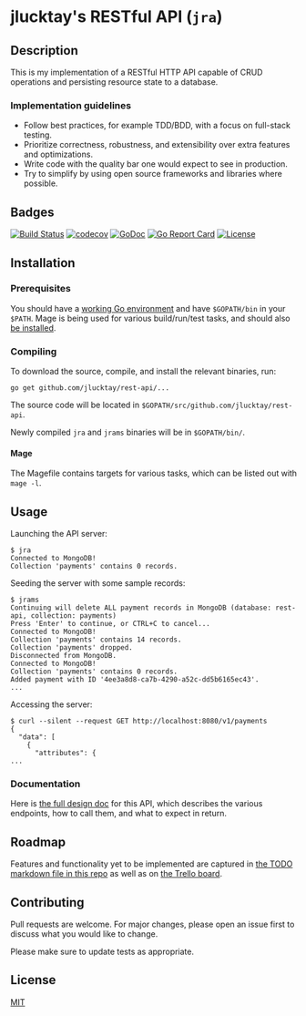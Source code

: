 # jlucktay's RESTful API (`jra`)

## Description

This is my implementation of a RESTful HTTP API capable of CRUD operations and persisting resource state to a database.

### Implementation guidelines

- Follow best practices, for example TDD/BDD, with a focus on full-stack testing.
- Prioritize correctness, robustness, and extensibility over extra features and optimizations.
- Write code with the quality bar one would expect to see in production.
- Try to simplify by using open source frameworks and libraries where possible.

## Badges

[![Build Status](https://travis-ci.org/jlucktay/rest-api.svg?branch=master)][badge-travis]
[![codecov](https://codecov.io/gh/jlucktay/rest-api/branch/master/graph/badge.svg)][badge-codecov]
[![GoDoc](https://godoc.org/github.com/jlucktay/rest-api?status.svg)][badge-godoc]
[![Go Report Card](https://goreportcard.com/badge/github.com/jlucktay/rest-api)][badge-goreportcard]
[![License](https://img.shields.io/github/license/jlucktay/rest-api.svg)][badge-license]

## Installation

### Prerequisites

You should have a [working Go environment](https://golang.org/doc/install) and have `$GOPATH/bin` in your `$PATH`.
Mage is being used for various build/run/test tasks, and should also [be installed](https://magefile.org).

### Compiling

To download the source, compile, and install the relevant binaries, run:

``` shell
go get github.com/jlucktay/rest-api/...
```

The source code will be located in `$GOPATH/src/github.com/jlucktay/rest-api`.

Newly compiled `jra` and `jrams` binaries will be in `$GOPATH/bin/`.

#### Mage

The Magefile contains targets for various tasks, which can be listed out with `mage -l`.

## Usage

Launching the API server:

``` shell
$ jra
Connected to MongoDB!
Collection 'payments' contains 0 records.
```

Seeding the server with some sample records:

``` shell
$ jrams
Continuing will delete ALL payment records in MongoDB (database: rest-api, collection: payments)
Press 'Enter' to continue, or CTRL+C to cancel...
Connected to MongoDB!
Collection 'payments' contains 14 records.
Collection 'payments' dropped.
Disconnected from MongoDB.
Connected to MongoDB!
Collection 'payments' contains 0 records.
Added payment with ID '4ee3a8d8-ca7b-4290-a52c-dd5b6165ec43'.
...
```

Accessing the server:

``` shell
$ curl --silent --request GET http://localhost:8080/v1/payments
{
  "data": [
    {
      "attributes": {
...
```

### Documentation

Here is [the full design doc][design-doc] for this API, which describes the various endpoints, how to call them, and
what to expect in return.

## Roadmap

Features and functionality yet to be implemented are captured in [the TODO markdown file in this repo](./docs/TODO.md)
as well as on [the Trello board][trello].

## Contributing

Pull requests are welcome. For major changes, please open an issue first to discuss what you would like to change.

Please make sure to update tests as appropriate.

## License

[MIT](https://choosealicense.com/licenses/mit/)

[badge-codecov]: https://codecov.io/gh/jlucktay/rest-api
[badge-godoc]: https://godoc.org/github.com/jlucktay/rest-api
[badge-goreportcard]: https://goreportcard.com/report/github.com/jlucktay/rest-api
[badge-license]: https://github.com/jlucktay/rest-api/blob/master/LICENSE
[badge-travis]: https://travis-ci.org/jlucktay/rest-api
[design-doc]: https://docs.google.com/document/d/1xtqwQDhdwTe3BUEyf3lGWycPIvl66uxDdJgHLqa9hz4
[trello]: https://trello.com/b/e4ZeAJp4
